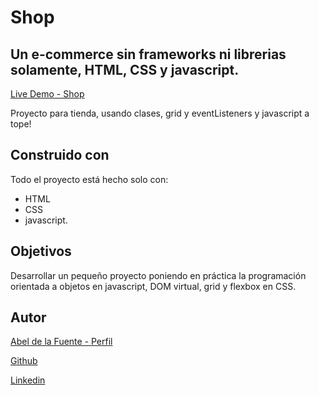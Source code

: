 # Shop

## Un e-commerce sin frameworks ni librerias solamente, HTML, CSS y javascript.

[Live Demo - Shop](https://abelfubu.github.io/shop/)

Proyecto para tienda, usando clases, grid y eventListeners y javascript a tope!

## Construido con

Todo el proyecto está hecho solo con:

- HTML
- CSS
- javascript.

## Objetivos

Desarrollar un pequeño proyecto poniendo en práctica la programación orientada a objetos en javascript, DOM virtual, grid y flexbox en CSS.

## Autor

[Abel de la Fuente - Perfil](https://abelfubu.github.io/abelfubu/)

[Github](https://github.com/abelfubu)

[Linkedin](https://www.linkedin.com/in/abel-de-la-fuente-53b0291aa/)
